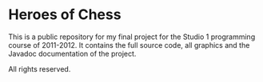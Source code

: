 # Heroes of Chess

This is a public repository for my final project for the Studio 1 programming course of 2011-2012. It contains the full source code, all graphics and the Javadoc documentation of the project.

All rights reserved.
